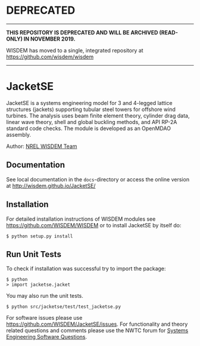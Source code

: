 # DEPRECATED
------------

**THIS REPOSITORY IS DEPRECATED AND WILL BE ARCHIVED (READ-ONLY) IN NOVEMBER 2019.**

WISDEM has moved to a single, integrated repository at https://github.com/wisdem/wisdem

---------------
# JacketSE

JacketSE is a systems engineering model for 3 and 4-legged lattice structures (jackets) supporting tubular steel towers for offshore wind turbines.  The analysis uses beam finite element theory, cylinder drag data, linear wave theory, shell and global buckling methods, and API RP-2A standard code checks.  The module is developed as an OpenMDAO assembly.

Author: [NREL WISDEM Team](mailto:systems.engineering@nrel.gov) 

## Documentation

See local documentation in the `docs`-directory or access the online version at <http://wisdem.github.io/JacketSE/>

## Installation

For detailed installation instructions of WISDEM modules see <https://github.com/WISDEM/WISDEM> or to install JacketSE by itself do:

    $ python setup.py install


## Run Unit Tests

To check if installation was successful try to import the package:

    $ python
    > import jacketse.jacket

You may also run the unit tests.

    $ python src/jacketse/test/test_jacketse.py

For software issues please use <https://github.com/WISDEM/JacketSE/issues>.  For functionality and theory related questions and comments please use the NWTC forum for [Systems Engineering Software Questions](https://wind.nrel.gov/forum/wind/viewtopic.php?f=34&t=1002).



